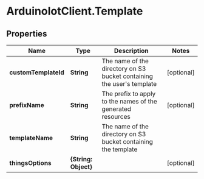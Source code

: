 # ArduinoIotClient.Template

## Properties

Name | Type | Description | Notes
------------ | ------------- | ------------- | -------------
**customTemplateId** | **String** | The name of the directory on S3 bucket containing the user&#39;s template | [optional] 
**prefixName** | **String** | The prefix to apply to the names of the generated resources | [optional] 
**templateName** | **String** | The name of the directory on S3 bucket containing the template | 
**thingsOptions** | **{String: Object}** |  | [optional] 


